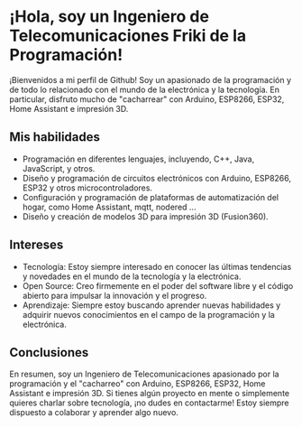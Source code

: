 # ¡Hola, soy un Ingeniero de Telecomunicaciones Friki de la Programación!

¡Bienvenidos a mi perfil de Github! Soy un apasionado de la programación y de todo lo relacionado con el mundo de la electrónica y la tecnología. En particular, disfruto mucho de "cacharrear" con Arduino, ESP8266, ESP32, Home Assistant e impresión 3D.

## Mis habilidades

- Programación en diferentes lenguajes, incluyendo, C++, Java, JavaScript, y otros.
- Diseño y programación de circuitos electrónicos con Arduino, ESP8266, ESP32 y otros microcontroladores.
- Configuración y programación de plataformas de automatización del hogar, como Home Assistant, mqtt, nodered ...
- Diseño y creación de modelos 3D para impresión 3D (Fusion360).

## Intereses

- Tecnología: Estoy siempre interesado en conocer las últimas tendencias y novedades en el mundo de la tecnología y la electrónica.
- Open Source: Creo firmemente en el poder del software libre y el código abierto para impulsar la innovación y el progreso.
- Aprendizaje: Siempre estoy buscando aprender nuevas habilidades y adquirir nuevos conocimientos en el campo de la programación y la electrónica.

## Conclusiones

En resumen, soy un Ingeniero de Telecomunicaciones apasionado por la programación y el "cacharreo" con Arduino, ESP8266, ESP32, Home Assistant e impresión 3D. Si tienes algún proyecto en mente o simplemente quieres charlar sobre tecnología, ¡no dudes en contactarme! Estoy siempre dispuesto a colaborar y aprender algo nuevo.


<!--
**gurues/gurues** is a ✨ _special_ ✨ repository because its `README.md` (this file) appears on your GitHub profile.

Here are some ideas to get you started:

- 🔭 I’m currently working on ...
- 🌱 I’m currently learning ...
- 👯 I’m looking to collaborate on ...
- 🤔 I’m looking for help with ...
- 💬 Ask me about ...
- 📫 How to reach me: ...
- 😄 Pronouns: ...
- ⚡ Fun fact: ...
-->
